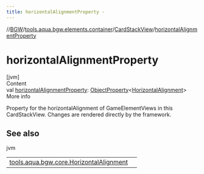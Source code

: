 ```yaml
---
title: horizontalAlignmentProperty -
---
```

//[BGW](../../../index.md)/[tools.aqua.bgw.elements.container](../index.md)/[CardStackView](index.md)/[horizontalAlignmentProperty](horizontal-alignment-property.md)



# horizontalAlignmentProperty  
[jvm]  
Content  
val [horizontalAlignmentProperty](horizontal-alignment-property.md): [ObjectProperty](../../tools.aqua.bgw.observable/-object-property/index.md)<[HorizontalAlignment](../../tools.aqua.bgw.core/-horizontal-alignment/index.md)>  
More info  


Property for the horizontalAlignment of GameElementViews in this CardStackView. Changes are rendered directly by the framework.



## See also  
  
jvm  
  
| | |
|---|---|
| <a name="tools.aqua.bgw.elements.container/CardStackView/horizontalAlignmentProperty/#/PointingToDeclaration/"></a>[tools.aqua.bgw.core.HorizontalAlignment](../../tools.aqua.bgw.core/-horizontal-alignment/index.md)| <a name="tools.aqua.bgw.elements.container/CardStackView/horizontalAlignmentProperty/#/PointingToDeclaration/"></a>|
  
  



